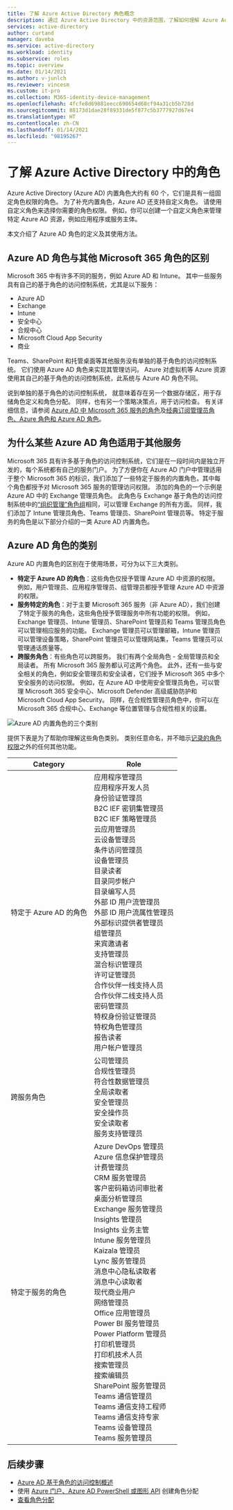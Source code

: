 ```yaml
---
title: 了解 Azure Active Directory 角色概念
description: 通过 Azure Active Directory 中的资源范围，了解如何理解 Azure Active Directory 内置和自定义角色。
services: active-directory
author: curtand
manager: daveba
ms.service: active-directory
ms.workload: identity
ms.subservice: roles
ms.topic: overview
ms.date: 01/14/2021
ms.author: v-junlch
ms.reviewer: vincesm
ms.custom: it-pro
ms.collection: M365-identity-device-management
ms.openlocfilehash: 4fcfe8d69881eecc698654d68cf94a31cb5b728d
ms.sourcegitcommit: 88173d1dae28f89331de5f877c5b3777927d67e4
ms.translationtype: HT
ms.contentlocale: zh-CN
ms.lasthandoff: 01/14/2021
ms.locfileid: "98195267"
---
```

# <a name="understand-roles-in-azure-active-directory"></a>了解 Azure Active Directory 中的角色

Azure Active Directory (Azure AD) 内置角色大约有 60 个，它们是具有一组固定角色权限的角色。 为了补充内置角色，Azure AD 还支持自定义角色。 请使用自定义角色来选择你需要的角色权限。 例如，你可以创建一个自定义角色来管理特定 Azure AD 资源，例如应用程序或服务主体。

本文介绍了 Azure AD 角色的定义及其使用方法。

## <a name="how-azure-ad-roles-are-different-from-other-microsoft-365-roles"></a>Azure AD 角色与其他 Microsoft 365 角色的区别

Microsoft 365 中有许多不同的服务，例如 Azure AD 和 Intune。 其中一些服务具有自己的基于角色的访问控制系统，尤其是以下服务：

- Azure AD
- Exchange
- Intune
- 安全中心
- 合规中心
- Microsoft Cloud App Security
- 商业

Teams、SharePoint 和托管桌面等其他服务没有单独的基于角色的访问控制系统。 它们使用 Azure AD 角色来实现其管理访问。 Azure 对虚拟机等 Azure 资源使用其自己的基于角色的访问控制系统，此系统与 Azure AD 角色不同。

说到单独的基于角色的访问控制系统， 就意味着存在另一个数据存储区，用于存储角色定义和角色分配。 同样，也有另一个策略决策点，用于访问检查。 有关详细信息，请参阅 [Azure AD 中 Microsoft 365 服务的角色](m365-workload-docs.md)及[经典订阅管理员角色、Azure 角色和 Azure AD 角色](../../role-based-access-control/rbac-and-directory-admin-roles.md)。

## <a name="why-some-azure-ad-roles-are-for-other-services"></a>为什么某些 Azure AD 角色适用于其他服务

Microsoft 365 具有许多基于角色的访问控制系统，它们是在一段时间内是独立开发的，每个系统都有自己的服务门户。 为了方便你在 Azure AD 门户中管理适用于整个 Microsoft 365 的标识，我们添加了一些特定于服务的内置角色，其中每个角色都授予对 Microsoft 365 服务的管理访问权限。 添加的角色的一个示例是 Azure AD 中的 Exchange 管理员角色。 此角色与 Exchange 基于角色的访问控制系统中的[“组织管理”角色组](https://docs.microsoft.com/exchange/organization-management-exchange-2013-help)相同，可以管理 Exchange 的所有方面。 同样，我们添加了 Intune 管理员角色、Teams 管理员、SharePoint 管理员等。 特定于服务的角色是以下部分介绍的一类 Azure AD 内置角色。

## <a name="categories-of-azure-ad-roles"></a>Azure AD 角色的类别

Azure AD 内置角色的区别在于使用场景，可分为以下三大类别。

- **特定于 Azure AD 的角色**：这些角色仅授予管理 Azure AD 中资源的权限。 例如，用户管理员、应用程序管理员、组管理员都授予管理 Azure AD 中资源的权限。
- **服务特定的角色**：对于主要 Microsoft 365 服务（非 Azure AD），我们创建了特定于服务的角色，这些角色授予管理服务中所有功能的权限。  例如，Exchange 管理员、Intune 管理员、SharePoint 管理员和 Teams 管理员角色可以管理相应服务的功能。 Exchange 管理员可以管理邮箱，Intune 管理员可以管理设备策略，SharePoint 管理员可以管理网站集，Teams 管理员可以管理通话质量等。
- **跨服务角色**：有些角色可以跨服务。 我们有两个全局角色 - 全局管理员和全局读者。 所有 Microsoft 365 服务都认可这两个角色。 此外，还有一些与安全相关的角色，例如安全管理员和安全读者，它们授予 Microsoft 365 中多个安全服务的访问权限。 例如，在 Azure AD 中使用安全管理员角色，可以管理 Microsoft 365 安全中心、Microsoft Defender 高级威胁防护和 Microsoft Cloud App Security。 同样，在合规性管理员角色中，你可以在 Microsoft 365 合规中心、Exchange 等位置管理与合规性相关的设置。

![Azure AD 内置角色的三个类别](./media/concept-understand-roles/role-overlap-diagram.png)

提供下表是为了帮助你理解这些角色类别。 类别任意命名，并不暗示[记录的角色权限](permissions-reference.md)之外的任何其他功能。

Category | Role
---- | ----
特定于 Azure AD 的角色 | 应用程序管理员<br>应用程序开发人员<br>身份验证管理员<br>B2C IEF 密钥集管理员<br>B2C IEF 策略管理员<br>云应用管理员<br>云设备管理员<br>条件访问管理员<br>设备管理员<br>目录读者<br>目录同步帐户<br>目录编写人员<br>外部 ID 用户流管理员<br>外部 ID 用户流属性管理员<br>外部标识提供者管理员<br>组管理员<br>来宾邀请者<br>支持管理员<br>混合标识管理员<br>许可证管理员<br>合作伙伴一线支持人员<br>合作伙伴二线支持人员<br>密码管理员<br>特权身份验证管理员<br>特权角色管理员<br>报告读者<br>用户帐户管理员
跨服务角色 | 公司管理员<br>合规性管理员<br>符合性数据管理员<br>全局读取者<br>安全管理员<br>安全操作员<br>安全读取者<br>服务支持管理员
特定于服务的角色 | Azure DevOps 管理员<br>Azure 信息保护管理员<br>计费管理员<br>CRM 服务管理员<br>客户密码箱访问审批者<br>桌面分析管理员<br>Exchange 服务管理员<br>Insights 管理员<br>Insights 业务主管<br>Intune 服务管理员<br>Kaizala 管理员<br>Lync 服务管理员<br>消息中心隐私读取者<br>消息中心读取者<br>现代商业用户<br>网络管理员<br>Office 应用管理员<br>Power BI 服务管理员<br>Power Platform 管理员<br>打印机管理员<br>打印机技术人员<br>搜索管理员<br>搜索编辑员<br>SharePoint 服务管理员<br>Teams 通信管理员<br>Teams 通信支持工程师<br>Teams 通信支持专家<br>Teams 设备管理员<br>Teams 服务管理员

## <a name="next-steps"></a>后续步骤

- [Azure AD 基于角色的访问控制概述](custom-overview.md)
- 使用 [Azure 门户、Azure AD PowerShell 或图形 API](custom-create.md) 创建角色分配
- [查看角色分配](custom-view-assignments.md)

